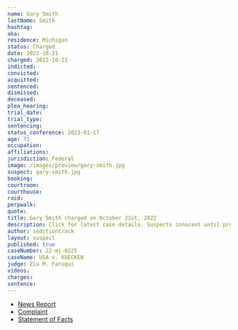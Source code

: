 ```yaml
---
name: Gary Smith
lastName: Smith
hashtag:
aka:
residence: Michigan
status: Charged
date: 2022-10-21
charged: 2022-10-21
indicted:
convicted:
acquitted:
sentenced:
dismissed:
deceased:
plea_hearing:
trial_date:
trial_type:
sentencing:
status_conference: 2023-01-17
age: 71
occupation:
affiliations:
jurisdiction: Federal
image: /images/preview/gary-smith.jpg
suspect: gary-smith.jpg
booking:
courtroom:
courthouse:
raid:
perpwalk:
quote:
title: Gary Smith charged on October 21st, 2022
description: Click for latest case details. Suspects innocent until proven guilty.
author: seditiontrack
layout: suspect
published: true
caseNumber: 22-mj-0225
caseName: USA v. KUECKEN
judge: Zia M. Faruqui
videos:
charges:
sentence:
---
```

- [News Report](https://www.mlive.com/news/2022/10/michigan-siblings-charged-after-photos-place-them-inside-capitol-during-jan-6-riot.html)
- [Complaint](https://www.justice.gov/usao-dc/case-multi-defendant/file/1547586/download)
- [Statement of Facts](https://www.justice.gov/usao-dc/case-multi-defendant/file/1547591/download)
